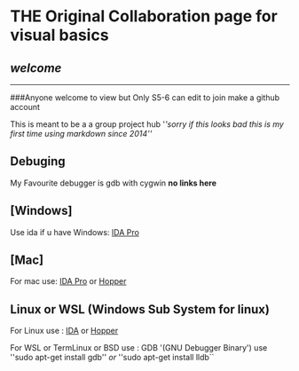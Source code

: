 # THE Original Collaboration page for visual basics
## _welcome_
____________________________________
###Anyone welcome to view but Only S5-6 can edit to join make a github account

This is meant to be a a group project hub '*'*sorry if this looks bad this is my first time using markdown since 2014'*'*

## Debuging
My Favourite debugger is gdb with cygwin **no links here**
## [Windows]
Use ida if u have Windows: [IDA Pro](https://out7.hex-rays.com/files/idafree70_windows.exe)
## [Mac]
For mac use: [IDA Pro](https://out7.hex-rays.com/files/idafree70_mac.zip) or [Hopper](https://www.hopperapp.com/HopperWeb/download_last.php)
## Linux or WSL (Windows Sub System for linux)
For Linux use  : [IDA](https://out7.hex-rays.com/files/idafree70_linux.run) or [Hopper](https://www.hopperapp.com/download.html?)

For WSL or TermLinux or BSD use : GDB '(GNU Debugger Binary') use ''sudo apt-get install gdb'' *or* ''sudo apt-get install lldb``
